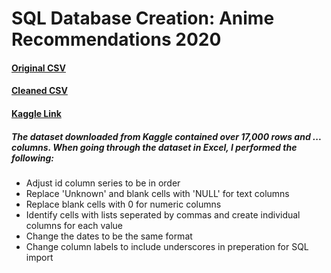 # SQL Database Creation: Anime Recommendations 2020
#### [Original CSV](https://github.com/MarkMinia/Project3/blob/main/Dataset/anime.csv)
#### [Cleaned CSV](https://github.com/MarkMinia/Project3/blob/main/Dataset/anime_cleaned.csv)

#### [Kaggle Link](https://www.kaggle.com/datasets/hernan4444/anime-recommendation-database-2020)


##### The dataset downloaded from Kaggle contained over 17,000 rows and ... columns. When going through the dataset in Excel, I performed the following:
- Adjust id column series to be in order
- Replace 'Unknown' and blank cells with 'NULL' for text columns
- Replace blank cells with 0 for numeric columns
- Identify cells with lists seperated by commas and create individual columns for each value
- Change the dates to be the same format
- Change column labels to include underscores in preperation for SQL import
